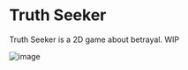 # Truth Seeker


Truth Seeker is a 2D game about betrayal. WIP 

![image](https://github.com/user-attachments/assets/1067a5a9-c5c5-4de0-ab35-2ddaa1ccd087)
